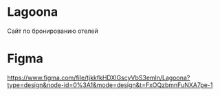 # Lagoona
Сайт по бронированию отелей

# Figma
https://www.figma.com/file/tjkkfkHDXlGscyVbS3emln/Lagoona?type=design&node-id=0%3A1&mode=design&t=FxOQzbmnFuNXA7pe-1
